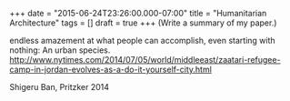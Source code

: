 +++
date = "2015-06-24T23:26:00.000-07:00"
title = "Humanitarian Architecture"
tags = []
draft = true
+++
(Write a summary of my paper.)

endless amazement at what people can accomplish, even starting with nothing: An urban species.  http://www.nytimes.com/2014/07/05/world/middleeast/zaatari-refugee-camp-in-jordan-evolves-as-a-do-it-yourself-city.html

Shigeru Ban, Pritzker 2014
